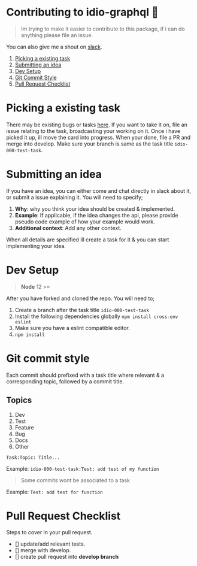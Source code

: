 # Contributing to idio-graphql 🚀

> Im trying to make it easier to contribute to this package, if i can do anything please file an issue. 

You can also give me a shout on [slack](https://idio-graphql.slack.com/).

1. [Picking a existing task](#Picking-a-existing-task)
1. [Submitting an idea](#Submitting-an-idea)
1. [Dev Setup](#Dev-Setup)
1. [Git Commit Style](#Git-commit-style)
1. [Pull Request Checklist](#Pull-Request-Checklist)

# Picking a existing task 
There may be existing bugs or tasks [here](https://github.com/danstarns/idio-graphql/projects/1). If you want to take it on, file an issue relating to the task, broadcasting your working on it. Once i have picked it up, ill move the card into progress. When your done, file a PR and merge into develop. Make sure your branch is same as the task title `idio-000-test-task`.

# Submitting an idea
If you have an idea, you can either come and chat directly in slack about it, or submit a issue explaining it. You will need to specify;

1. **Why**: why you think your idea should be created & implemented.
2. **Example**: If applicable, if the idea changes the api, please provide pseudo code example of how your example would work.
3. **Additional context**: Add any other context.


When all details are specified ill create a task for it & you can start implementing your idea.


# Dev Setup

> **Node** 12 >=

After you have forked and cloned the repo. You will need to;

1. Create a branch after the task title `idio-000-test-task`
2. Install the following dependencies globally `npm install cross-env eslint`
3. Make sure you have a eslint compatible editor. 
4. `npm install`

# Git commit style
Each commit should prefixed with a task title where relevant & a corresponding topic, followed by a commit title.

## Topics
1. Dev
2. Test
3. Feature
4. Bug
5. Docs
6. Other

`Task:Topic: Title...`

Example: `idio-000-test-task:Test: add test of my function`

> Some commits wont be associated to a task

Example: `Test: add test for function`

# Pull Request Checklist
Steps to cover in your pull request. 

- [] update/add relevant tests. 
- [] merge with develop.
- [] create pull request into **develop branch**
